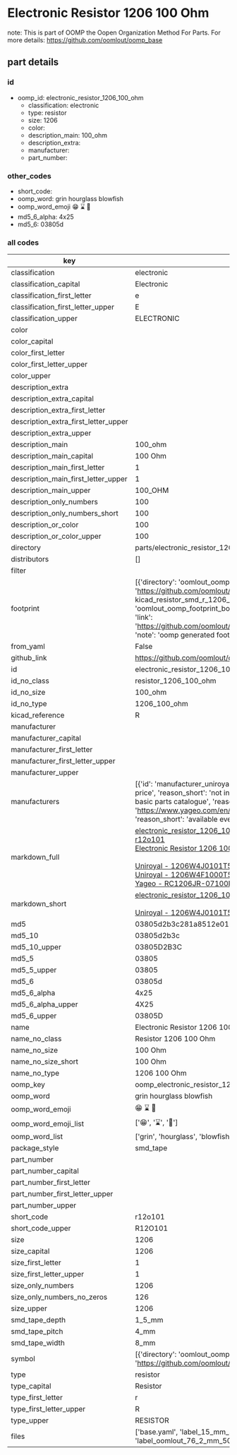# Electronic Resistor 1206 100 Ohm  

note: This is part of OOMP the Oopen Organization Method For Parts. For more details: https://github.com/oomlout/oomp_base

##  part details





### id
* oomp_id: electronic_resistor_1206_100_ohm
  * classification: electronic
  * type: resistor
  * size: 1206
  * color: 
  * description_main: 100_ohm
  * description_extra: 
  * manufacturer: 
  * part_number: 

### other_codes
* short_code: 
* oomp_word: grin hourglass blowfish
* oomp_word_emoji :grin: :hourglass: :blowfish:
* md5_6_alpha: 4x25
* md5_6: 03805d

### all codes 
| key | value |  
| --- | --- |  
| classification | electronic |  
| classification_capital | Electronic |  
| classification_first_letter | e |  
| classification_first_letter_upper | E |  
| classification_upper | ELECTRONIC |  
| color |  |  
| color_capital |  |  
| color_first_letter |  |  
| color_first_letter_upper |  |  
| color_upper |  |  
| description_extra |  |  
| description_extra_capital |  |  
| description_extra_first_letter |  |  
| description_extra_first_letter_upper |  |  
| description_extra_upper |  |  
| description_main | 100_ohm |  
| description_main_capital | 100 Ohm |  
| description_main_first_letter | 1 |  
| description_main_first_letter_upper | 1 |  
| description_main_upper | 100_OHM |  
| description_only_numbers | 100 |  
| description_only_numbers_short | 100 |  
| description_or_color | 100 |  
| description_or_color_upper | 100 |  
| directory | parts/electronic_resistor_1206_100_ohm |  
| distributors | [] |  
| filter |  |  
| footprint | [{'directory': 'oomlout_oomp_footprint_bot/footprints/kicad_resistor_smd_r_1206_3216metric//working/working.kicad_mod', 'index': 0, 'link': 'https://github.com/oomlout/oomlout_oomp_footprint_bot/tree/main/foootprntss/kicad_resistor_smd_r_1206_3216metric', 'note': 'source footprint kicad_resistor_smd_r_1206_3216metric', 'oomp_key': 'oomp_kicad_resistor_smd_r_1206_3216metric'}, {'directory': 'oomlout_oomp_footprint_bot/footprints/oomlout_oomlout_oomp_part_footprints_r12o101_electronic_resistor_1206_100_ohm//working/working.kicad_mod', 'index': 1, 'link': 'https://github.com/oomlout/oomlout_oomp_footprint_bot/tree/main/foootprntss/oomlout_oomlout_oomp_part_footprints_r12o101_electronic_resistor_1206_100_ohm', 'note': 'oomp generated footprint', 'oomp_key': 'oomp_oomlout_oomlout_oomp_part_footprints_r12o101_electronic_resistor_1206_100_ohm'}] |  
| from_yaml | False |  
| github_link | https://github.com/oomlout/oomlout_oomp_part_src/tree/main/parts/electronic_resistor_1206_100_ohm/working |  
| id | electronic_resistor_1206_100_ohm |  
| id_no_class | resistor_1206_100_ohm |  
| id_no_size | 100_ohm |  
| id_no_type | 1206_100_ohm |  
| kicad_reference | R |  
| manufacturer |  |  
| manufacturer_capital |  |  
| manufacturer_first_letter |  |  
| manufacturer_first_letter_upper |  |  
| manufacturer_upper |  |  
| manufacturers | [{'id': 'manufacturer_uniroyal', 'link': '', 'name': 'Uniroyal', 'note': {'reason': 'did this one first, but not in jlc pcb basic parts and 1 percent are and they are the same price', 'reason_short': 'not in jlc basic parts'}, 'part_number': '1206W4J0101T5E'}, {'id': 'manufacturer_uniroyal', 'link': '', 'name': 'Uniroyal', 'note': {'reason': 'in the jlc basic parts catalogue', 'reason_short': 'jlc basic part'}, 'part_number': '1206W4F1000T5E'}, {'id': 'manufacturer_yageo', 'link': 'https://www.yageo.com/en/Chart/Download/pdf/RC1206JR-07100RL', 'name': 'Yageo', 'note': {'reason': 'yageo is a commonly cross referenced part number', 'reason_short': 'available everywhere'}, 'part_number': 'RC1206JR-07100RL'}] |  
| markdown_full | [electronic_resistor_1206_100_ohm](https://github.com/oomlout/oomlout_oomp_part_src/tree/main/parts/electronic_resistor_1206_100_ohm/working)<br>[r12o101](https://github.com/oomlout/oomlout_oomp_part_src/tree/main/parts/electronic_resistor_1206_100_ohm/working)<br>[Electronic Resistor 1206 100 Ohm](https://github.com/oomlout/oomlout_oomp_part_src/tree/main/parts/electronic_resistor_1206_100_ohm/working)<br><br>[Uniroyal - 1206W4J0101T5E- not in jlc basic parts]() [(L)  ](https://www.lcsc.com/search?q=1206W4J0101T5E)[(D)  ](https://www.digikey.com/en/products?keywords=1206W4J0101T5E)[(M)  ](https://www.mouser.com/Search/Refine?Keyword=1206W4J0101T5E)[(N)  ](https://www.newark.com/search?st=1206W4J0101T5E)[(SZ)  ](https://so.szlcsc.com/global.html?k=1206W4J0101T5E)<br>[Uniroyal - 1206W4F1000T5E- jlc basic part]() [(L)  ](https://www.lcsc.com/search?q=1206W4F1000T5E)[(D)  ](https://www.digikey.com/en/products?keywords=1206W4F1000T5E)[(M)  ](https://www.mouser.com/Search/Refine?Keyword=1206W4F1000T5E)[(N)  ](https://www.newark.com/search?st=1206W4F1000T5E)[(SZ)  ](https://so.szlcsc.com/global.html?k=1206W4F1000T5E)<br>[Yageo - RC1206JR-07100RL- available everywhere](https://www.yageo.com/en/Chart/Download/pdf/RC1206JR-07100RL) [(L)  ](https://www.lcsc.com/search?q=RC1206JR-07100RL)[(D)  ](https://www.digikey.com/en/products?keywords=RC1206JR-07100RL)[(M)  ](https://www.mouser.com/Search/Refine?Keyword=RC1206JR-07100RL)[(N)  ](https://www.newark.com/search?st=RC1206JR-07100RL)[(SZ)  ](https://so.szlcsc.com/global.html?k=RC1206JR-07100RL)<br> |  
| markdown_short | [electronic_resistor_1206_100_ohm](https://github.com/oomlout/oomlout_oomp_part_src/tree/main/parts/electronic_resistor_1206_100_ohm/working)<br><br>[Uniroyal - 1206W4J0101T5E- not in jlc basic parts]()[Uniroyal - 1206W4F1000T5E- jlc basic part]()[Yageo - RC1206JR-07100RL- available everywhere](https://www.yageo.com/en/Chart/Download/pdf/RC1206JR-07100RL) |  
| md5 | 03805d2b3c281a8512e015622aa8211c |  
| md5_10 | 03805d2b3c |  
| md5_10_upper | 03805D2B3C |  
| md5_5 | 03805 |  
| md5_5_upper | 03805 |  
| md5_6 | 03805d |  
| md5_6_alpha | 4x25 |  
| md5_6_alpha_upper | 4X25 |  
| md5_6_upper | 03805D |  
| name | Electronic Resistor 1206 100 Ohm |  
| name_no_class | Resistor 1206 100 Ohm |  
| name_no_size | 100 Ohm |  
| name_no_size_short | 100 Ohm |  
| name_no_type | 1206 100 Ohm |  
| oomp_key | oomp_electronic_resistor_1206_100_ohm |  
| oomp_word | grin hourglass blowfish |  
| oomp_word_emoji | :grin: :hourglass: :blowfish: |  
| oomp_word_emoji_list | [':grin:', ':hourglass:', ':blowfish:'] |  
| oomp_word_list | ['grin', 'hourglass', 'blowfish'] |  
| package_style | smd_tape |  
| part_number |  |  
| part_number_capital |  |  
| part_number_first_letter |  |  
| part_number_first_letter_upper |  |  
| part_number_upper |  |  
| short_code | r12o101 |  
| short_code_upper | R12O101 |  
| size | 1206 |  
| size_capital | 1206 |  
| size_first_letter | 1 |  
| size_first_letter_upper | 1 |  
| size_only_numbers | 1206 |  
| size_only_numbers_no_zeros | 126 |  
| size_upper | 1206 |  
| smd_tape_depth | 1_5_mm |  
| smd_tape_pitch | 4_mm |  
| smd_tape_width | 8_mm |  
| symbol | [{'directory': 'oomlout_oomp_symbol_bot/symbols/kicad_device_r//working/working.kicad_sym', 'index': 0, 'link': 'https://github.com/oomlout/oomlout_oomp_symbol_bot/tree/main/symbols/kicad_device_r', 'oomp_key': 'oomp_kicad_device_r'}] |  
| type | resistor |  
| type_capital | Resistor |  
| type_first_letter | r |  
| type_first_letter_upper | R |  
| type_upper | RESISTOR |  
| files | ['base.yaml', 'label_15_mm_30_mm.pdf', 'label_15_mm_30_mm.svg', 'label_76_2_mm_50_8_mm.pdf', 'label_76_2_mm_50_8_mm.svg', 'label_oomlout_76_2_mm_50_8_mm.pdf', 'label_oomlout_76_2_mm_50_8_mm.svg', 'readme.md', 'working.json', 'working.yaml'] |  
